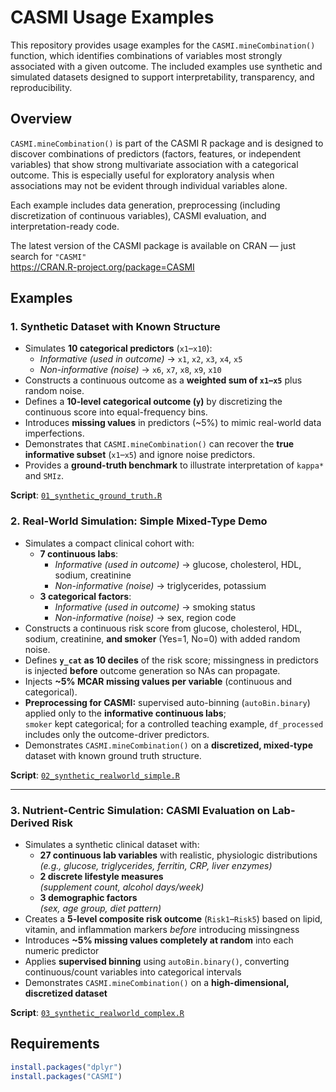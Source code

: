 # CASMI Usage Examples

This repository provides usage examples for the `CASMI.mineCombination()` function, which identifies combinations of variables most strongly associated with a given outcome. The included examples use synthetic and simulated datasets designed to support interpretability, transparency, and reproducibility.

## Overview

`CASMI.mineCombination()` is part of the CASMI R package and is designed to discover combinations of predictors (factors, features, or independent variables) that show strong multivariate association with a categorical outcome. This is especially useful for exploratory analysis when associations may not be evident through individual variables alone.

Each example includes data generation, preprocessing (including discretization of continuous variables), CASMI evaluation, and interpretation-ready code.

The latest version of the CASMI package is available on CRAN — just search for `"CASMI"`  
https://CRAN.R-project.org/package=CASMI

## Examples

### 1. Synthetic Dataset with Known Structure

- Simulates **10 categorical predictors** (`x1`–`x10`):  
  - *Informative (used in outcome)* → `x1`, `x2`, `x3`, `x4`, `x5`  
  - *Non-informative (noise)* → `x6`, `x7`, `x8`, `x9`, `x10`  
- Constructs a continuous outcome as a **weighted sum of `x1`–`x5`** plus random noise.  
- Defines a **10-level categorical outcome (`y`)** by discretizing the continuous score into equal-frequency bins.  
- Introduces **missing values** in predictors (~5%) to mimic real-world data imperfections.  
- Demonstrates that `CASMI.mineCombination()` can recover the **true informative subset** (`x1`–`x5`) and ignore noise predictors.  
- Provides a **ground-truth benchmark** to illustrate interpretation of `kappa*` and `SMIz`.  
  
**Script**: [`01_synthetic_ground_truth.R`](./01_synthetic_ground_truth.R)

### 2. Real-World Simulation: Simple Mixed-Type Demo

- Simulates a compact clinical cohort with:  
  - **7 continuous labs**:  
    - *Informative (used in outcome)* → glucose, cholesterol, HDL, sodium, creatinine  
    - *Non-informative (noise)* → triglycerides, potassium  
  - **3 categorical factors**:  
    - *Informative (used in outcome)* → smoking status  
    - *Non-informative (noise)* → sex, region code  
- Constructs a continuous risk score from glucose, cholesterol, HDL, sodium, creatinine, **and smoker** (Yes=1, No=0) with added random noise.  
- Defines **`y_cat` as 10 deciles** of the risk score; missingness in predictors is injected **before** outcome generation so NAs can propagate.  
- Injects **~5% MCAR missing values per variable** (continuous and categorical).  
- **Preprocessing for CASMI:** supervised auto-binning (`autoBin.binary`) applied only to the **informative continuous labs**;  
  `smoker` kept categorical; for a controlled teaching example, `df_processed` includes only the outcome-driver predictors.  
- Demonstrates `CASMI.mineCombination()` on a **discretized, mixed-type** dataset with known ground truth structure.  

**Script**: [`02_synthetic_realworld_simple.R`](./02_synthetic_realworld_simple.R)

---

### 3. Nutrient-Centric Simulation: CASMI Evaluation on Lab-Derived Risk

- Simulates a synthetic clinical dataset with:
  - **27 continuous lab variables** with realistic, physiologic distributions  
    *(e.g., glucose, triglycerides, ferritin, CRP, liver enzymes)*
  - **2 discrete lifestyle measures**  
    *(supplement count, alcohol days/week)*
  - **3 demographic factors**  
    *(sex, age group, diet pattern)*
- Creates a **5-level composite risk outcome** (`Risk1`–`Risk5`) based on lipid, vitamin, and inflammation markers *before* introducing missingness
- Introduces **~5% missing values completely at random** into each numeric predictor
- Applies **supervised binning** using `autoBin.binary()`, converting continuous/count variables into categorical intervals
- Demonstrates `CASMI.mineCombination()` on a **high-dimensional, discretized dataset**

**Script**: [`03_synthetic_realworld_complex.R`](03_synthetic_realworld_complex.R)

## Requirements

```r
install.packages("dplyr")
install.packages("CASMI")

